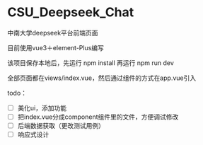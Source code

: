# CSU_Deepseek_Chat
中南大学deepseek平台前端页面

目前使用vue3＋element-Plus编写

该项目保存本地后，先运行 npm install 再运行 npm run dev 

全部页面都在views/index.vue，然后通过组件的方式在app.vue引入

todo：
- [ ] 美化ui，添加功能
- [ ] 把index.vue分成component组件里的文件，方便调试修改
- [ ] 后端数据获取（更改测试用例）
- [ ] 响应式设计
